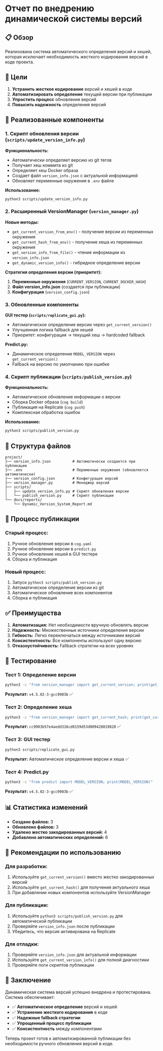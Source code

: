 # Отчет по внедрению динамической системы версий

## 📋 **Обзор**

Реализована система автоматического определения версий и хешей, которая исключает необходимость жесткого кодирования версий в коде проекта.

## 🎯 **Цели**

1. **Устранить жесткое кодирование** версий и хешей в коде
2. **Автоматизировать определение** текущей версии при публикации
3. **Упростить процесс** обновления версий
4. **Повысить надежность** определения версий

## 🔧 **Реализованные компоненты**

### **1. Скрипт обновления версии (`scripts/update_version_info.py`)**

**Функциональность:**
- Автоматически определяет версию из git тегов
- Получает хеш коммита из git
- Определяет хеш Docker образа
- Создает файл `version_info.json` с актуальной информацией
- Обновляет переменные окружения в `.env` файле

**Использование:**
```bash
python3 scripts/update_version_info.py
```

### **2. Расширенный VersionManager (`version_manager.py`)**

**Новые методы:**
- `get_current_version_from_env()` - получение версии из переменных окружения
- `get_current_hash_from_env()` - получение хеша из переменных окружения
- `get_version_info_from_file()` - чтение информации из `version_info.json`
- `get_dynamic_version_info()` - гибридное определение версии

**Стратегия определения версии (приоритет):**
1. **Переменные окружения** (`CURRENT_VERSION`, `CURRENT_DOCKER_HASH`)
2. **Файл version_info.json** (создается при публикации)
3. **Конфигурация** (`version_config.json`)

### **3. Обновленные компоненты**

**GUI тестер (`scripts/replicate_gui.py`):**
- Автоматическое определение версии через `get_current_version()`
- Улучшенная логика fallback для хешей
- Приоритет: конфигурация → текущий хеш → hardcoded fallback

**Predict.py:**
- Динамическое определение `MODEL_VERSION` через `get_current_version()`
- Fallback на версию по умолчанию при ошибке

### **4. Скрипт публикации (`scripts/publish_version.py`)**

**Функциональность:**
- Автоматическое обновление информации о версии
- Сборка Docker образа (`cog build`)
- Публикация на Replicate (`cog push`)
- Комплексная обработка ошибок

**Использование:**
```bash
python3 scripts/publish_version.py
```

## 📁 **Структура файлов**

```
project/
├── version_info.json          # Автоматически создается при публикации
├── .env                       # Переменные окружения (обновляется автоматически)
├── version_config.json        # Конфигурация версий
├── version_manager.py         # Менеджер версий
├── scripts/
│   ├── update_version_info.py # Скрипт обновления версии
│   └── publish_version.py     # Скрипт публикации
└── docs/reports/
    └── Dynamic_Version_System_Report.md
```

## 🔄 **Процесс публикации**

### **Старый процесс:**
1. Ручное обновление версии в `cog.yaml`
2. Ручное обновление версии в `predict.py`
3. Ручное обновление хешей в GUI тестере
4. Сборка и публикация

### **Новый процесс:**
1. Запуск `python3 scripts/publish_version.py`
2. Автоматическое определение версии из git
3. Автоматическое обновление всех компонентов
4. Сборка и публикация

## ✅ **Преимущества**

1. **Автоматизация:** Нет необходимости вручную обновлять версии
2. **Надежность:** Множественные источники определения версии
3. **Гибкость:** Легко переключаться между источниками версий
4. **Консистентность:** Все компоненты используют одну версию
5. **Отказоустойчивость:** Fallback стратегии на всех уровнях

## 🧪 **Тестирование**

### **Тест 1: Определение версии**
```bash
python3 -c "from version_manager import get_current_version; print(get_current_version())"
```
**Результат:** `v4.5.02-3-gcc9903b` ✅

### **Тест 2: Определение хеша**
```bash
python3 -c "from version_manager import get_current_hash; print(get_current_hash())"
```
**Результат:** `cc9903b57e4aedd316cd0159d53d009428019820` ✅

### **Тест 3: GUI тестер**
```bash
python3 scripts/replicate_gui.py
```
**Результат:** Автоматическое определение версии и хеша ✅

### **Тест 4: Predict.py**
```bash
python3 -c "from predict import MODEL_VERSION; print(MODEL_VERSION)"
```
**Результат:** `v4.5.02-3-gcc9903b` ✅

## 📊 **Статистика изменений**

- **Создано файлов:** 3
- **Обновлено файлов:** 3
- **Удалено жестко закодированных версий:** 4
- **Добавлено автоматических определений:** 6

## 🚀 **Рекомендации по использованию**

### **Для разработки:**
1. Используйте `get_current_version()` вместо жестко закодированных версий
2. Используйте `get_current_hash()` для получения актуального хеша
3. При добавлении новых компонентов используйте VersionManager

### **Для публикации:**
1. Используйте `python3 scripts/publish_version.py` для автоматической публикации
2. Проверяйте `version_info.json` после публикации
3. Убедитесь, что версия активирована на Replicate

### **Для отладки:**
1. Проверяйте `version_info.json` для актуальной информации
2. Используйте `get_current_version_info()` для полной диагностики
3. Проверяйте логи скриптов публикации

## 🎉 **Заключение**

Динамическая система версий успешно внедрена и протестирована. Система обеспечивает:

- ✅ **Автоматическое определение** версий и хешей
- ✅ **Устранение жесткого кодирования** в коде
- ✅ **Надежные fallback стратегии**
- ✅ **Упрощенный процесс публикации**
- ✅ **Консистентность** между компонентами

Теперь проект готов к автоматизированной публикации без необходимости ручного обновления версий в коде.

